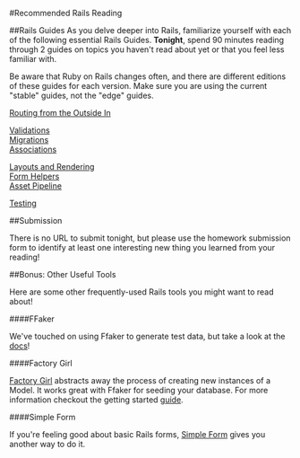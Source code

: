 #Recommended Rails Reading

##Rails Guides
As you delve deeper into Rails, familiarize yourself with each of the following essential Rails Guides. **Tonight**, spend 90 minutes reading through 2 guides on topics you haven't read about yet or that you feel less familiar with. 

Be aware that Ruby on Rails changes often, and there are different editions of these guides for each version. Make sure you are using the current "stable" guides, not the "edge" guides.

[Routing from the Outside In](http://guides.rubyonrails.org/routing.html)   

[Validations](http://guides.rubyonrails.org/active_record_validations.html)    
[Migrations](http://guides.rubyonrails.org/active_record_migrations.html)    
[Associations](http://guides.rubyonrails.org/active_record_associations.html)    

[Layouts and Rendering](http://guides.rubyonrails.org/layouts_and_rendering.html)   
[Form Helpers](http://guides.rubyonrails.org/form_helpers.html)    
[Asset Pipeline](http://guides.rubyonrails.org/asset_pipeline.html)   

[Testing](http://guides.rubyonrails.org/testing.html)  

##Submission

There is no URL to submit tonight, but please use the homework submission form to identify at least one interesting new thing you learned from your reading! 


##Bonus: Other Useful Tools

Here are some other frequently-used Rails tools you might want to read about!  


####FFaker

We've touched on using Ffaker to generate test data, but take a look at the [docs](https://github.com/EmmanuelOga/ffaker)!

####Factory Girl

[Factory Girl](https://github.com/thoughtbot/factory_girl_rails) abstracts away the process of creating new instances of a Model. It works great with Ffaker for seeding your database. For more information checkout the getting started [guide](http://www.rubydoc.info/gems/factory_girl/2.3.2/file/GETTING_STARTED.md).



####Simple Form

If you're feeling good about basic Rails forms, [Simple Form](https://github.com/plataformatec/simple_form) gives you another way to do it. 



